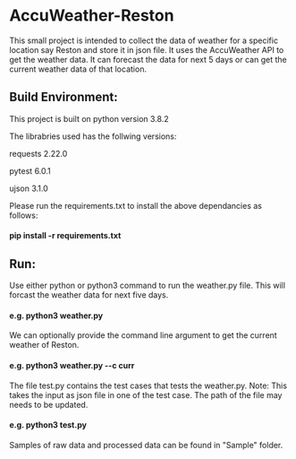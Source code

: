 # AccuWeather-Reston

This small project is intended to collect the data of weather for a specific location say Reston and store it in json file.  It uses the AccuWeather API to get the weather data. It can forecast the data for next 5 days or can get the current weather data of that location.

## Build Environment:

This project is built on python version 3.8.2

The librabries used has the follwing versions:

requests 2.22.0

pytest 6.0.1

ujson 3.1.0

Please run the requirements.txt to install the above dependancies as follows:

#### pip install -r requirements.txt 


## Run:

Use either python or python3 command to run the weather.py file. This will forcast the weather data for next five days.

#### e.g. python3 weather.py

We can optionally provide the command line argument to get the current weather of Reston.

#### e.g. python3 weather.py --c curr

The file test.py contains the test cases that tests the weather.py.
Note: This takes the input as json file in one of the test case. The path of the file may needs to be updated.

#### e.g. python3 test.py

Samples of raw data and processed data can be found in "Sample" folder.
